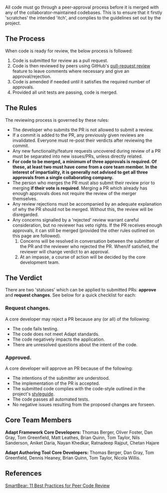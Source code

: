 All code must go through a peer-approval process before it is merged with any of the collaborator-maintained codebases. This is to ensure that it firstly 'scratches' the intended 'itch', and complies to the guidelines set out by the project.

## The Process

When code is ready for review, the below process is followed:

1. Code is submitted for review as a pull request.
1. Code is then reviewed by peers using GitHub's [pull-request review](https://help.github.com/articles/about-pull-request-reviews/) feature to leave comments where necessary and give an approval/rejection.
1. Code is amended if needed until it satisfies the required number of approvals.
1. Provided all unit tests are passing, code is merged.

## The Rules

The reviewing process is governed by these rules:

* The developer who submits the PR is not allowed to submit a review.
* If a commit is added to the PR, any previously given reviews are invalidated. Everyone must re-post their verdicts after reviewing the commit.
* Any new functionality/feature requests uncovered during review of a PR must be separated into new issues/PRs, unless directly related.
* **For code to be merged, a minimum of three approvals is required. Of these, at least two must have come from a core team member. In the interest of impartiality, it is generally not advised to get all three approvals from a single collaborating company.**  
* The person who merges the PR must also submit their review prior to merging **if their vote is required**. Merging a PR which already has enough approvals does not require the review of the merger themselves.
* Any review rejections must be accompanied by an adequate explanation of why the PR should not be merged. Without this, the review will be disregarded.
* Any concerns signalled by a 'rejected' review warrant careful consideration, but no reviewer has veto rights. If the PR receives enough approvals, it can still be merged (provided the other rules outlined on this page are followed).
  1. Concerns will be resolved in conversation between the submitter of the PR and the reviewer who rejected the PR. When/if satisfied, the reviewer will change verdict to an approval.
  2. At an impasse, a course of action will be decided by the core development team.

## The Verdict

There are two 'statuses' which can be applied to submitted PRs: **approve** and **request changes**. See below for a quick checklist for each:

### Request changes.
A core developer may reject a PR because any (or all) of the following:

- The code fails testing.
- The code does not meet Adapt standards.
- The code negatively impacts the application.
- There are unresolved questions about the intent of the code.

### Approved.
A core developer will approve an PR because of the following:

- The intentions of the submitter are understood.
- The implementation of the PR is accepted.
- The submitted code complies with the code-style outlined in the project's [styleguide](https://github.com/adaptlearning/documentation/blob/master/01_cross_workstream/style_guide.md).
- The code passes all automated tests.
- No negative issues resulting from the proposed changes are forseen.

## Core Team Members

**Adapt Framework Core Developers:** Thomas Berger, Oliver Foster, Dan Gray, Tom Greenfield, Matt Leathes, Brian Quinn, Tom Taylor, Nils Sanderson, Aniket Daria, Nayan Khedkar, Ratnadeep Rajput, Chetan Hajare
 
**Adapt Authoring Tool Core Developers:** Thomas Berger, Dan Gray, Tom Greenfield, Dennis Heaney, Brian Quinn, Tom Taylor, Nicola Willis.

## References

[SmartBear: 11 Best Practices for Peer Code Review](http://smartbear.com/smartbear/media/pdfs/wp-cc-11-best-practices-of-peer-code-review.pdf)